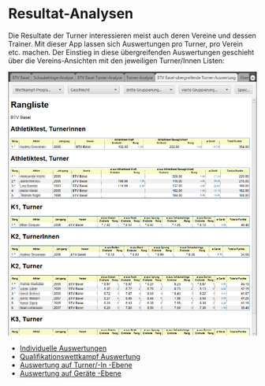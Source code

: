 # Resultat-Analysen

Die Resultate der Turner interessieren meist auch deren Vereine und dessen Trainer. Mit dieser App lassen sich Auswertungen pro Turner, pro Verein etc. machen. Der Einstieg in diese übergreifenden Auswertungen geschieht über die Vereins-Ansichten mit den jeweiligen Turner/Innen Listen:

![](<../assets/resultat-analyse-1.png>)

* [Individuelle Auswertungen](individuell.md)
* [Qualifikationswettkampf Auswertung](qualifikationswettkampf.md)
* [Auswertung auf Turner/-In -Ebene](turner-ebene.md)
* [Auswertung auf Geräte -Ebene](geraete-ebene.md)
